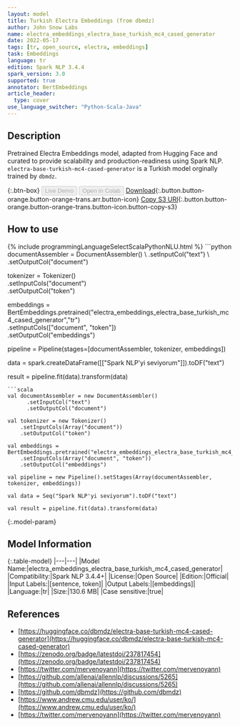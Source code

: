 ```yaml
---
layout: model
title: Turkish Electra Embeddings (from dbmdz)
author: John Snow Labs
name: electra_embeddings_electra_base_turkish_mc4_cased_generator
date: 2022-05-17
tags: [tr, open_source, electra, embeddings]
task: Embeddings
language: tr
edition: Spark NLP 3.4.4
spark_version: 3.0
supported: true
annotator: BertEmbeddings
article_header:
  type: cover
use_language_switcher: "Python-Scala-Java"
---
```


## Description

Pretrained Electra Embeddings model, adapted from Hugging Face and curated to provide scalability and production-readiness using Spark NLP. `electra-base-turkish-mc4-cased-generator` is a Turkish model orginally trained by `dbmdz`.

{:.btn-box}
<button class="button button-orange" disabled>Live Demo</button>
<button class="button button-orange" disabled>Open in Colab</button>
[Download](https://s3.amazonaws.com/auxdata.johnsnowlabs.com/public/models/electra_embeddings_electra_base_turkish_mc4_cased_generator_tr_3.4.4_3.0_1652786611710.zip){:.button.button-orange.button-orange-trans.arr.button-icon}
[Copy S3 URI](s3://auxdata.johnsnowlabs.com/public/models/electra_embeddings_electra_base_turkish_mc4_cased_generator_tr_3.4.4_3.0_1652786611710.zip){:.button.button-orange.button-orange-trans.button-icon.button-copy-s3}

## How to use



<div class="tabs-box" markdown="1">
{% include programmingLanguageSelectScalaPythonNLU.html %}
```python
documentAssembler = DocumentAssembler() \
    .setInputCol("text") \
    .setOutputCol("document")

tokenizer = Tokenizer() \
    .setInputCols("document") \
    .setOutputCol("token")
  
embeddings = BertEmbeddings.pretrained("electra_embeddings_electra_base_turkish_mc4_cased_generator","tr") \
    .setInputCols(["document", "token"]) \
    .setOutputCol("embeddings")
    
pipeline = Pipeline(stages=[documentAssembler, tokenizer, embeddings])

data = spark.createDataFrame([["Spark NLP'yi seviyorum"]]).toDF("text")

result = pipeline.fit(data).transform(data)
```
```scala
val documentAssembler = new DocumentAssembler() 
      .setInputCol("text") 
      .setOutputCol("document")
 
val tokenizer = new Tokenizer() 
    .setInputCols(Array("document"))
    .setOutputCol("token")

val embeddings = BertEmbeddings.pretrained("electra_embeddings_electra_base_turkish_mc4_cased_generator","tr") 
    .setInputCols(Array("document", "token")) 
    .setOutputCol("embeddings")

val pipeline = new Pipeline().setStages(Array(documentAssembler, tokenizer, embeddings))

val data = Seq("Spark NLP'yi seviyorum").toDF("text")

val result = pipeline.fit(data).transform(data)
```
</div>

{:.model-param}
## Model Information

{:.table-model}
|---|---|
|Model Name:|electra_embeddings_electra_base_turkish_mc4_cased_generator|
|Compatibility:|Spark NLP 3.4.4+|
|License:|Open Source|
|Edition:|Official|
|Input Labels:|[sentence, token]|
|Output Labels:|[embeddings]|
|Language:|tr|
|Size:|130.6 MB|
|Case sensitive:|true|

## References

- [https://huggingface.co/dbmdz/electra-base-turkish-mc4-cased-generator](https://huggingface.co/dbmdz/electra-base-turkish-mc4-cased-generator)
- [https://zenodo.org/badge/latestdoi/237817454](https://zenodo.org/badge/latestdoi/237817454)
- [https://twitter.com/mervenoyann](https://twitter.com/mervenoyann)
- [https://github.com/allenai/allennlp/discussions/5265](https://github.com/allenai/allennlp/discussions/5265)
- [https://github.com/dbmdz](https://github.com/dbmdz)
- [https://www.andrew.cmu.edu/user/ko/](https://www.andrew.cmu.edu/user/ko/)
- [https://twitter.com/mervenoyann](https://twitter.com/mervenoyann)